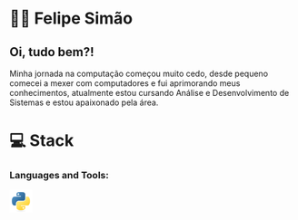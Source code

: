 # 👨‍💻 Felipe Simão


## Oi, tudo bem?!

Minha jornada na computação começou muito cedo, desde pequeno comecei a mexer com computadores e fui aprimorando meus conhecimentos, atualmente estou cursando Análise e Desenvolvimento de Sistemas e estou apaixonado pela área.

# 💻 Stack

<h3 align="left">Languages and Tools:</h3>
<a href="https://www.python.org" target="_blank"> <img src="https://raw.githubusercontent.com/devicons/devicon/master/icons/python/python-original.svg" alt="python" width="40" height="40"/> </a>
